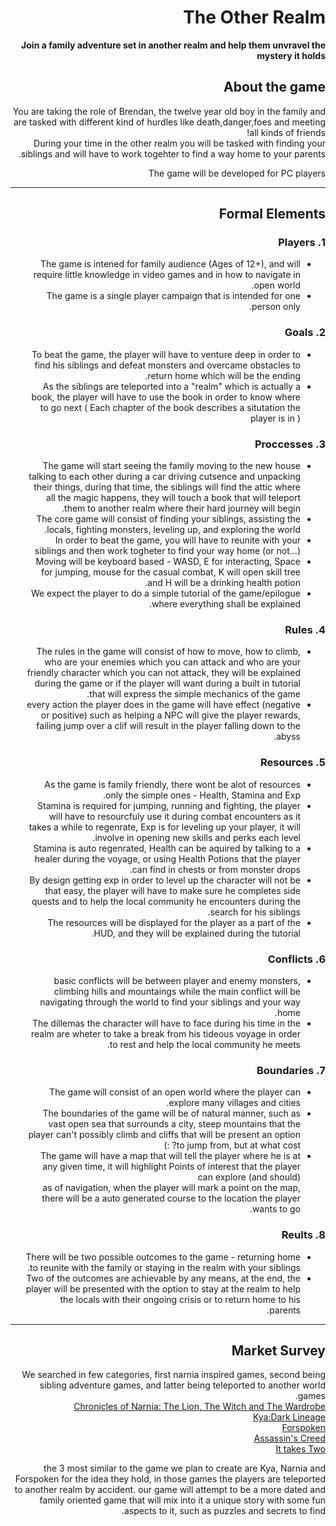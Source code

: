 <div dir='rtl' lang='he'>

# The Other Realm

**Join a family adventure set in another realm and help them unvravel the mystery it holds**

## About the game

You are taking the role of Brendan, the twelve year old boy in the family and are tasked with different kind of hurdles like death,danger,foes and meeting all kinds of friends! </br>
During your time in the other realm you will be tasked with finding your siblings and will have to work togehter to find a way home to your parents.

The game will be developed for PC players

---

## Formal Elements


### 1. Players
* The game is intened for family audience (Ages of 12+), and will require little knowledge in video games and in how to navigate in open world. </br>
* The game is a single player campaign that is intended for one person only. </br>

### 2. Goals
* To beat the game, the player will have to venture deep in order to find his siblings and defeat monsters and overcame obstacles to return home which will be the ending. </br>
* As the siblings are teleported into a "realm" which is actually a book, the player will have to use the book in order to know where to go next ( Each chapter of the book describes a situtation the player is in ) </br> 

### 3. Proccesses
* The game will start seeing the family moving to the new house talking to each other during a car driving cutsence and unpacking their things, during that time, the siblings will find the attic where all the magic happens, they will touch a book that will teleport them to another realm where their hard journey will begin.
* The core game will consist of finding your siblings, assisting the locals, fighting monsters, leveling up, and exploring the world.
* In order to beat the game, you will have to reunite with your siblings and then work togheter to find your way home (or not...)
* Moving will be keyboard based - WASD, E for interacting, Space for jumping, mouse for the casual combat, K will open skill tree and H will be a drinking health potion.
* We expect the player to do a simple tutorial of the game/epilogue where everything shall be explained. 


### 4. Rules
* The rules in the game will consist of how to move, how to climb, who are your enemies which you can attack and who are your friendly character which you can not attack, they will be explained during the game or if the player will want during a built in tutorial that will express the simple mechanics of the game.
* every action the player does in the game will have effect (negative or positive) such as helping a NPC will give the player rewards, failing jump over a clif will result in the player falling down to the abyss.

### 5. Resources
* As the game is family friendly, there wont be alot of resources only the simple ones - Health, Stamina and Exp. </br>
* Stamina is required for jumping, running and fighting, the player will have to resourcfuly use it during combat encounters as it takes a while to regenrate, Exp is for leveling up your player, it will involve in opening new skills and perks each level. </br>
* Stamina is auto regenrated, Health can be aquired by talking to a healer during the voyage, or using Health Potions that the player can find in chests or from monster drops. </br>
* By design getting exp in order to level up the character will not be that easy, the player will have to make sure he completes side quests and to help the local community he encounters during the search for his siblings. </br>
* The resources will be displayed for the player as a part of the HUD, and they will be explained during the tutorial. </br>

### 6. Conflicts
* basic conflicts will be between player and enemy monsters, climbing hills and mountaings while the main conflict will be navigating through the world to find your siblings and your way home.
* The dillemas the character will have to face during his time in the realm are wheter to take a break from his tideous voyage in order to rest and help the local community he meets.

### 7. Boundaries
* The game will consist of an open world where the player can explore many villages and cities. </br>
* The boundaries of the game will be of natural manner, such as vast open sea that surrounds a city, steep mountains that the player can't possibly climb and cliffs that will be present an option to jump from, but at what cost? :)  
* The game will have a map that will tell the player where he is at any given time, it will highlight Points of interest that the player can explore (and should) </br>
as of navigation, when the player will mark a point on the map, there will be a auto generated course to the location the player wants to go. </br>
 
### 8. Reults
* There will be two possible outcomes to the game - returning home to reunite with the family or staying in the realm with your siblings.
* Two of the outcomes are achievable by any means, at the end, the player will be presented with the option to stay at the realm to help the locals with their ongoing crisis or to return home to his parents. 

---

## Market Survey
 We searched in few categories, first narnia inspired games, second being sibling adventure games, and latter being teleported to another world games. </br>
[Chronicles of Narnia: The Lion, The Witch and The Wardrobe](https://www.youtube.com/watch?v=rCvNb9CFjGs&ab_channel=%E2%98%85WishingTikal%E2%98%85) </br>
[Kya:Dark Lineage](https://www.youtube.com/watch?v=61oZfRKJaV8)  </br>
[Forspoken](https://store.steampowered.com/app/1680880/Forspoken/) </br>
[Assassin's Creed](https://en.wikipedia.org/wiki/Assassin%27s_Creed) </br>
[It takes Two](https://store.steampowered.com/app/1426210/It_Takes_Two/) </br>

the 3 most similar to the game we plan to create are Kya, Narnia and Forspoken for the idea they hold, in those games the players are teleported to another realm by accident.
our game will attempt to be a more dated and family oriented game that will mix into it a unique story with some fun aspects to it, such as puzzles and secrets to find.

</div>
